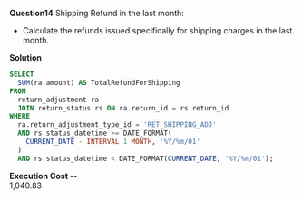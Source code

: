**Question14**
Shipping Refund in the last month:
- Calculate the refunds issued specifically for shipping charges in the last month.

**Solution**
```sql
SELECT 
  SUM(ra.amount) AS TotalRefundForShipping 
FROM 
  return_adjustment ra 
  JOIN return_status rs ON ra.return_id = rs.return_id 
WHERE 
  ra.return_adjustment_type_id = 'RET_SHIPPING_ADJ' 
  AND rs.status_datetime >= DATE_FORMAT(
    CURRENT_DATE - INTERVAL 1 MONTH, '%Y/%m/01'
  ) 
  AND rs.status_datetime < DATE_FORMAT(CURRENT_DATE, '%Y/%m/01');
``` 
**Execution Cost --**   
1,040.83
